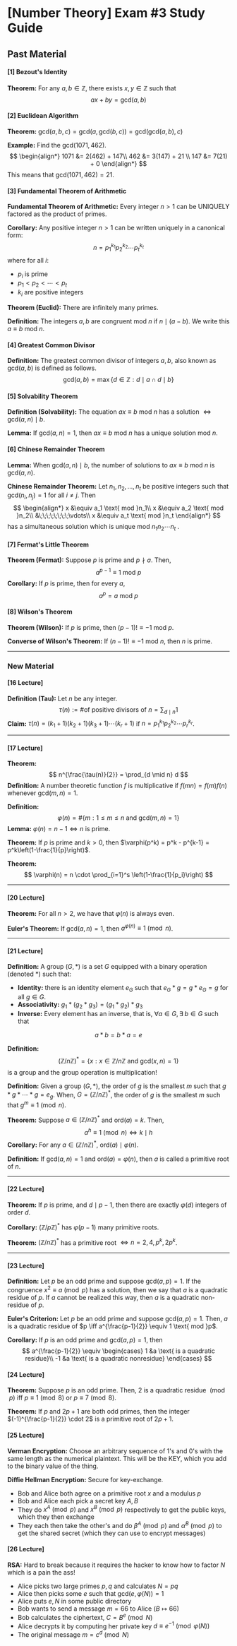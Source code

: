 # [Number Theory] Exam #3 Study Guide

## Past Material

#### [1] Bezout's Identity

**Theorem:** For any $a,b \in \mathbb{Z}$, there exists $x,y \in \mathbb{Z}$ such that
$$
ax + by = \text{gcd}(a,b)
$$

#### [2] Euclidean Algorithm

**Theorem:** $\text{gcd}(a,b,c) = \text{gcd}(a,\text{gcd}(b,c)) = \text{gcd}(\text{gcd}(a,b),c)$ 

**Example:** Find the $\text{gcd}(1071,462)$.
$$
\begin{align*}
	1071 &= 2(462) + 147\\
	462 &= 3(147) + 21 \\
	147 &= 7(21) + 0 
\end{align*}
$$
This means that $\text{gcd}(1071,462) = 21$.

#### [3] Fundamental Theorem of Arithmetic

**Fundamental Theorem of Arithmetic:** Every integer $n > 1$ can be UNIQUELY factored as the product of primes.

**Corollary:** Any positive integer $n > 1$ can be written uniquely in a canonical form:
$$
n = p_1^{k_1} p_2^{k_2} \cdots p_t^{k_t}
$$
where for all $i$:

- $p_i$ is prime
- $p_1 < p_2 < \cdots < p_t$
- $k_i$ are positive integers

**Theorem (Euclid):** There are infinitely many primes.

**Definition:** The integers $a,b$ are congruent mod $n$ if $n \mid (a-b)$. We write this $a \equiv b \text{ mod }n$.

#### [4] Greatest Common Divisor

**Definition:** The greatest common divisor of integers $a,b$, also known as $\text{gcd}(a,b)$ is defined as follows.
$$
\text{gcd}(a,b) = \max\{d \in \mathbb{Z} : d \mid a \cap d \mid b\}
$$

#### [5] Solvability Theorem

**Definition (Solvability):** The equation $ax \equiv b \text{ mod }n$ has a solution $\iff \text{gcd}(a,n) \mid b$. 

**Lemma:** If $\text{gcd}(a,n) = 1$, then $ax \equiv b \text{ mod }n$ has a unique solution $\text{ mod }n$. 

#### [6] Chinese Remainder Theorem

**Lemma:** When $\text{gcd}(a,n) \mid b$, the number of solutions to $ax \equiv b \text{ mod }n$ is $\text{gcd}(a,n)$.

**Chinese Remainder Theorem:** Let $n_1, n_2, \dots, n_t$ be positive integers such that $\text{gcd}(n_i, n_j) = 1$ for all $i \neq j$. Then
$$
\begin{align*}
	x &\equiv a_1 \text{ mod }n_1\\
  x &\equiv a_2 \text{ mod }n_2\\
  &\;\;\;\;\;\;\;\;\vdots\\
  x &\equiv a_t \text{ mod }n_t 
\end{align*}
$$
has a simultaneous solution which is unique $\text{mod } n_1n_2\cdots n_t$ .

#### [7] Fermat's Little Theorem

**Theorem (Fermat):** Suppose $p$ is prime and $p \nmid a$. Then,
$$
a^{p-1} \equiv 1 \text{ mod }p
$$
**Corollary:** If $p$ is prime, then for every $a$,
$$
a^p = a \text{ mod }p
$$

#### [8] Wilson's Theorem

**Theorem (Wilson):** If $p$ is prime, then $(p-1)! \equiv -1 \text{ mod }p$.

**Converse of Wilson's Theorem:** If $(n-1)! \equiv -1 \text{ mod }n$, then $n$ is prime.

----

### New Material

#### [16 Lecture] 

**Definition (Tau):** Let $n$ be any integer.
$$
\tau(n) := \text{\# of positive divisors of $n$} = \sum_{d\mid n} 1
$$
**Claim:** $\tau(n) = (k_1 + 1)(k_2 + 1)(k_3 + 1) \cdots (k_r + 1)$ if $n = p_1^{k_1} p_2^{k_2} \cdots p_r^{k_r}$. 

---

#### [17 Lecture]

**Theorem:** 
$$
n^{\frac{\tau(n)}{2}} = \prod_{d \mid n} d
$$
**Definition:** A number theoretic function $f$ is multiplicative if $f(mn) = f(m)f(n)$ whenever $\text{gcd}(m,n) = 1$. 

**Definition:** 
$$
\varphi(n) = \#\left\{m : 1 \leq m \leq n \text{ and } \text{gcd}(m,n)=1\right\}
$$
**Lemma:** $\varphi(n) = n-1 \iff n$ is prime.

**Theorem:** If $p$ is prime and $k > 0$, then $\varphi(p^k) = p^k - p^{k-1} = p^k\left(1-\frac{1}{p}\right)$. 

**Theorem:** 
$$
\varphi(n) = n \cdot \prod_{i=1}^s \left(1-\frac{1}{p_i}\right)
$$

----

#### [20 Lecture]

**Theorem:** For all $n > 2$, we have that $\varphi(n)$ is always even.

**Euler's Theorem:** If $\text{gcd}(a,n) = 1$, then $a^{\varphi(n)} \equiv 1 \pmod n$. 

----

#### [21 Lecture]

**Definition:** A group $(G, *)$  is a set $G$ equipped with a binary operation (denoted $*$) such that:

- **Identity:** there is an identity element $e_G$ such that $e_G * g = g * e_G = g$ for all $g \in G$. 
- **Associativity:** $g_1 * (g_2 * g_3) = (g_1 * g_2) * g_3$ 
- **Inverse:** Every element has an inverse, that is, $\forall a \in G, \exists \; b \in G$ such that

$$
a * b = b * a = e
$$

**Definition:** 
$$
\left(\mathbb{Z}/n\mathbb{Z}\right)^* = \{x : x \in \mathbb{Z}/n\mathbb{Z} \text{ and } \text{gcd}(x,n)=1\} 
$$
is a group and the group operation is multiplication!

**Definition:** Given a group $(G,*)$, the order of $g$ is the smallest $m$ such that $g* g * \cdots * g = e_g$. When, $G = \left(\mathbb{Z}/n\mathbb{Z}\right)^*$, the order of $g$ is the smallest $m$ such that $g^m \equiv 1 \pmod n$. 

**Theorem:** Suppose $a \in \left(\mathbb{Z}/n\mathbb{Z}\right)^*$ and $\text{ord}(a) = k$. Then,
$$
a^h \equiv 1 \pmod n \iff k \mid h
$$
**Corollary:** For any $a \in \left(\mathbb{Z}/n\mathbb{Z}\right)^*$, $\text{ord}(a) \mid \varphi(n)$. 

**Definition:** If $\text{gcd}(a,n) = 1$ and $\text{ord}(a) = \varphi(n)$, then $a$ is called a primitive root of $n$. 

----

#### [22 Lecture]

**Theorem:** If $p$ is prime, and $d \mid p-1$, then there are exactly $\varphi(d)$ integers of order $d$. 

**Corollary:** $\left(\mathbb{Z}/p\mathbb{Z}\right)^*$ has $\varphi(p-1)$ many primitive roots.

**Theorem:** $\left(\mathbb{Z}/n\mathbb{Z}\right)^*$ has a primitive root $\iff n = 2,4,p^k, 2p^k$.

----

#### [23 Lecture] 

**Definition:** Let $p$ be an odd prime and suppose $\text{gcd}(a,p) = 1$. If the congruence $x^2 \equiv a \pmod p$ has a solution, then we say that $a$ is a quadratic residue of $p$. If $a$ cannot be realized this way, then $a$ is a quadratic non-residue of $p$. 

**Euler's Criterion:** Let $p$ be an odd prime and suppose $\text{gcd}(a,p) = 1$. Then, $a$ is a quadratic residue of $p \iff a^{\frac{p-1}{2}} \equiv 1 \text{ mod }p$. 

**Corollary:** If $p$ is an odd prime and $\text{gcd}(a,p) = 1$, then
$$
a^{\frac{p-1}{2}} \equiv \begin{cases} 1 &a \text{ is a quadratic residue}\\
-1 &a \text{ is a quadratic nonresidue}
\end{cases}
$$

#### [24 Lecture]

**Theorem:** Suppose $p$ is an odd prime. Then, $2$ is a quadratic residue $\pmod p$ iff $p \equiv 1 \pmod 8$ or $p \equiv 7 \pmod 8$. 

**Theorem:** If $p$ and $2p + 1$ are both odd primes, then the integer $(-1)^{\frac{p-1}{2}} \cdot 2$ is a primitive root of $2p + 1$. 

#### [25 Lecture]

**Verman Encryption:** Choose an arbitrary sequence of $1$'s and $0$'s with the same length as the numerical plaintext. This will be the KEY, which you add to the binary value of the thing.

**Diffie Hellman Encryption:** Secure for key-exchange.

- Bob and Alice both agree on a primitive root $x$ and a modulus $p$
- Bob and Alice each pick a secret key $A, B$
- They do $x^A \pmod p$ and $x^B \pmod p$ respectively to get the public keys, which they then exchange
- They each then take the other's and do $\beta^A \pmod p$ and $\alpha^B \pmod p$ to get the shared secret (which they can use to encrypt messages)

#### [26 Lecture]

**RSA:** Hard to break because it requires the hacker to know how to factor $N$ which is a pain the ass!

- Alice picks two large primes $p,q$ and calculates $N = pq$ 
- Alice then picks some $e$ such that $\text{gcd}(e,\varphi(N)) = 1$
- Alice puts $e, N$ in some public directory
- Bob wants to send a message $m = 66$ to Alice $(B \mapsto 66)$
- Bob calculates the ciphertext, $C = B^e \pmod N$ 
- Alice decrypts it by computing her private key $d \equiv e^{-1} \pmod{\varphi(N)}$ 
- The original message $m = c^d \pmod N$ 